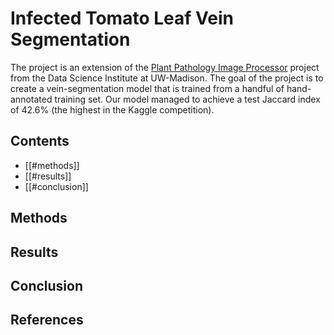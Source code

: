 # Infected Tomato Leaf Vein Segmentation
The project is an extension of the [Plant Pathology Image Processor](https://dsi.wisc.edu/research-portfolio/plant-pathology-image-processor/) project from the Data Science Institute at UW-Madison. The goal of the project is to create a vein-segmentation model that is trained from a handful of hand-annotated training set. Our model managed to achieve a test Jaccard index of 42.6% (the highest in the Kaggle competition).
## Contents
- [[#methods]]
- [[#results]]
- [[#conclusion]]
## Methods
## Results
## Conclusion
## References

